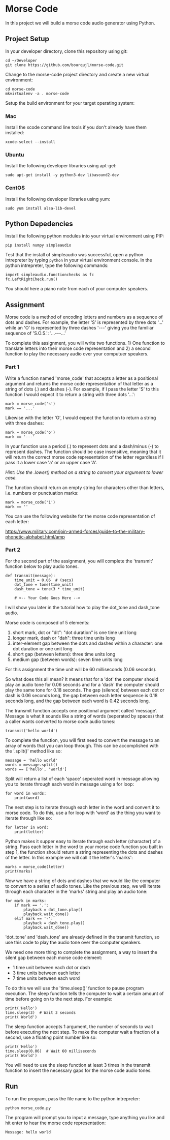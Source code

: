 # Morse Code

In this project we will build a morse code audio generator using Python.

## Project Setup

In your developer directory, clone this repository using git:

    cd ~/Developer
    git clone https://github.com/bourqujl/morse-code.git

Change to the morse-code project directory and create a new virtual environment:

    cd morse-code
    mkvirtualenv -a . morse-code

Setup the build environment for your target operating system:

### Mac

Install the xcode command line tools if you don't already have them installed:

    xcode-select --install

### Ubuntu

Install the following developer libraries using apt-get:

    sudo apt-get install -y python3-dev libasound2-dev

### CentOS

Install the following developer libraries using yum:

    sudo yum install alsa-lib-devel

## Python Depedencies

Install the following python modules into your virtual environment using PIP:

```
pip install numpy simpleaudio
```

Test that the install of simpleaudio was successful, open a python intrepreter by typing `python` in your virtual environment console. In the python intrepreter, type the following commands:

```
import simpleaudio.functionchecks as fc
fc.LeftRightCheck.run()
```

You should here a piano note from each of your computer speakers.

## Assignment

Morse code is a method of encoding letters and numbers as a sequence of dots
and dashes. For example, the letter 'S' is represented by three dots '...' 
while an 'O' is represented by three dashes '---' giving you the familiar
sequence of 'S.O.S.': '...---...'

To complete this assignment, you will write two functions. 1) One function
to translate letters into their morse code representation and 2) a second
function to play the necessary audio over your computuer speakers.

### Part 1

Write a function named 'morse_code' that accepts a letter as a positional
argument and returns the morse code representation of that letter as a string
of dots (.) and dashes (-). For example, if I pass the letter 'S' to this 
function I would expect it to return a string with three dots '...':

    mark = morse_code('s')
    mark == '...'

Likewise with the letter 'O', I would expect the function to return a string
with three dashes:

    mark = morse_code('o')
    mark == '---'

In your function use a period (.) to represent dots and a dash/minus (-) to represent dashes.
The function should be case insensitive, meaning that it will return the correct morse code
representation of the letter regardless if I pass it a lower case 'a' or an upper case 'A'.

*Hint: Use the .lower() method on a string to convert your argument to lower case.*

The function should return an empty string for characters other than letters, i.e. numbers or punctuation marks:

    mark = morse_code('1')
    mark == ''

You can use the following website for the morse code representation of each letter:

https://www.military.com/join-armed-forces/guide-to-the-military-phonetic-alphabet.html/amp

### Part 2

For the second part of the assignment, you will complete the 'transmit' function below
to play audio tones.

    def transmit(message):
        time_unit = 0.06  # (secs)
        dot_tone = tone(time_unit)
        dash_tone = tone(3 * time_unit)

        # <-- Your Code Goes Here -->

I will show you later in the tutorial how to play the dot_tone and dash_tone audio.

Morse code is composed of 5 elements:

1. short mark, dot or "dit": "dot duration" is one time unit long
2. longer mark, dash or "dah": three time units long
3. inter-element gap between the dots and dashes within a character: one dot duration or one unit long
4. short gap (between letters): three time units long
5. medium gap (between words): seven time units long

For this assignment the time unit will be 60 milliseconds (0.06 seconds).

So what does this all mean? It means that for a 'dot' the computer should play an audio
tone for 0.06 seconds and for a 'dash' the computer should play the same tone for 0.18
seconds. The gap (silence) between each dot or dash is 0.06 seconds long, the gap between
each letter sequence is 0.18 seconds long, and the gap between each word is 0.42 seconds
long.

The transmit function accepts one positional argument called 'message'. Message is what
it sounds like a string of words (seperated by spaces) that a caller wants converted
to morse code audio tones:

    transmit('hello world')

To complete the function, you will first need to convert the message to an array
of words that you can loop through. This can be accomplished with the '.split()'
method like so:

    message = 'hello world'
    words = message.split()
    words == ['hello', 'world']

Split will return a list of each 'space' seperated word in message allowing you
to iterate through each word in message using a for loop:

    for word in words:
        print(word)

The next step is to iterate through each letter in the word and convert it to
morse code. To do this, use a for loop with 'word' as the thing you
want to iterate through like so:

    for letter in word:
        print(letter)

Python makes it supper easy to iterate through each letter (character) of a string.
Pass each letter in the word to your morse code function you built in step 1, the
function should return a string representing the dots and dashes of the letter.
In this example we will call it the letter's 'marks':

    marks = morse_code(letter)
    print(marks)

Now we have a string of dots and dashes that we would like the computer to convert
to a series of audio tones. Like the previous step, we will iterate through each
character in the 'marks' string and play an audio tone:

    for mark in marks:
        if mark == '.':
            playback = dot_tone.play()
            playback.wait_done()
        elif mark == '-':
            playback = dash_tone.play()
            playback.wait_done()

'dot_tone' and 'dash_tone' are already defined in the transmit function, so use this code to play the audio tone over the computer speakers.

We need one more thing to complete the assignment, a way to insert the silent gap between each morse code element:

- 1 time unit between each dot or dash
- 3 time units between each letter
- 7 time units between each word

To do this we will use the 'time.sleep()' function to pause program execution. The sleep function tells the computer to wait a certain amount of time before going on to the next step. For example:

    print('Hello')
    time.sleep(3)  # Wait 3 seconds
    print('World')

The sleep function accepts 1 argument, the number of seconds to wait before executing the next step. To make the computer wait a fraction of a second, use a floating point number like so:

    print('Hello')
    time.sleep(0.06)  # Wait 60 milliseconds
    print('World')

You will need to use the sleep function at least 3 times in the transmit function to insert the necessary gaps for the morse code audio tones.

## Run

To run the program, pass the file name to the python intrepreter:

    python morse_code.py

The program will prompt you to input a message, type anything you like and hit enter to hear the morse code representation:

    Message: hello world
